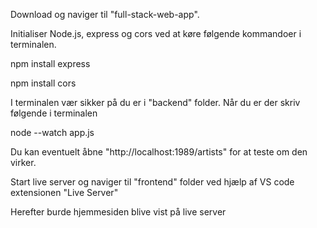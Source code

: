 Download og naviger til "full-stack-web-app".

Initialiser Node.js, express og cors ved at køre følgende kommandoer i terminalen.

npm install express

npm install cors

I terminalen vær sikker på du er i "backend" folder. Når du er der skriv følgende i terminalen

node --watch app.js

Du kan eventuelt åbne "http://localhost:1989/artists" for at teste om den virker.

Start live server og naviger til "frontend" folder ved hjælp af VS code extensionen "Live Server"

Herefter burde hjemmesiden blive vist på live server
